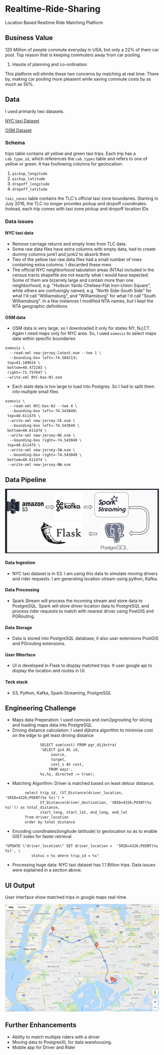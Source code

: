 # Realtime-Ride-Sharing
Location Based Realtime Ride Matching Platform

## Business Value

120 Million of people commute everyday in USA, but only a 22% of them car pool. 
Top reason that is keeping commuters away from car pooling.

1. Hassle of planning and co-ordination

This platform will elimite these two concerns by matching at real time. There by, making car pooling more pleasent while saving commute costs by as much as 50%. 

## Data

I used primarily two datasets.

[NYC taxi Dataset](https://registry.opendata.aws/nyc-tlc-trip-records-pds/)

[OSM Dataset](http://download.geofabrik.de/north-america.html)


### Schema

trips table contains all yellow and green taxi trips. Each trip has a `cab_type_id`, which references the `cab_types` table and refers to one of yellow or green. 
It has foollowing columns for geolocation:

1. `pickup_longitude`
2. `pickup_latitude`
3. `dropoff_longitude`
4. `dropoff_latitude`

`taxi_zones` table contains the TLC's official taxi zone boundaries. Starting in July 2016, the TLC no longer provides pickup and dropoff coordinates. Instead, each trip comes with taxi zone pickup and dropoff location IDs

### Data issues

#### NYC taxi data
* Remove carriage returns and empty lines from TLC data. 
* Some raw data files have extra columns with empty data, had to create dummy columns junk1 and junk2 to absorb them
* Two of the yellow taxi raw data files had a small number of rows containing extra columns. I discarded these rows
* The official NYC neighborhood tabulation areas (NTAs) included in the census tracts shapefile are not exactly what I would have expected. Some of them are bizarrely large and contain more than one neighborhood, e.g. "Hudson Yards-Chelsea-Flat Iron-Union Square", while others are confusingly named, e.g. "North Side-South Side" for what I'd call "Williamsburg", and "Williamsburg" for what I'd call "South Williamsburg". In a few instances I modified NTA names, but I kept the NTA geographic definitions

#### OSM data
* OSM data is very large, so I downloaded it only for states NY, NJ,CT. Again I need maps only for NYC area. So, I used `osmosis` to select maps data within specific boundaries

```
osmosis \
  --read-xml new-jersey-latest.osm --tee 1 \
  --bounding-box left=-74.584213\
 top=41.189624 \
 bottom=40.472283 \
 right=-71.757647 \
--write-xml NYC-box-NJ.osm
```
* Each state data is too large to load into Postgres. So I had to split them into multiple small files
```
osmosis \
  --read-xml NYC-box-NJ --tee 4 \
  --bounding-box left=-74.543049\
 top=40.611474 \
 --write-xml new-jersey-SE.osm \
  --bounding-box left=-74.543049 \
 bottom=40.611474 \
 --write-xml new-jersey-NE.osm \
  --bounding-box right=-74.543049 \
 top=40.611474 \
 --write-xml new-jersey-SW.osm \
  --bounding-box right=-74.543049 \
 bottom=40.611474 \
 --write-xml new-jersey-NW.osm
```
## Data Pipeline

![alt text](https://github.com/sivakreddy/Realtime-Ride-Sharing/blob/master/Screen%20Shot%202019-02-19%20at%208.37.33%20AM.png)

#### Data Ingestion

* NYC taxi dataset is in S3. I am using this data to simulate moving drivers and rider requests. I am generating location stream using python, Kafka. 

#### Data Processing

* Spark Stream will process the incoming stream and store data to PostgreSQL. Spark will store driver location data to PostgreSQL and process rider requests to match with nearest driver using PostGIS and PGRouting.

#### Data Storage

* Data is stored into PostgreSQL database, it also user extensions PostGIS and PGrouting extensions. 

#### User INterface

* UI is developed in Flask to display matched trips. It user google api to display the location and routes in UI.

#### Teck stack

* S3, Python, Kafka, Spark-Streaming, PostgreSQL


## Engineering Challenge

* Maps data Preperation: I used osmosis and osm2pgrouting for slicing and loading maps data into PostgreSQL
* Driving distance calculation: I used dijkstra algorithm to minimise cost on the edge to get least driving distance
```
                SELECT sum(cost) FROM pgr_dijkstra(
                'SELECT gid AS id,
                     source,
                     target,
                     cost_s AS cost,
                    FROM ways',
                %s,%s, directed := true);
```

* Matching Algorithm: Driver is matched based on least detour distance.

```
         select trip_id, (ST_Distance(driver_location, 'SRID=4326;POINT(%s %s)') + 
                ST_Distance(driver_destination, 'SRID=4326;POINT(%s %s)')) as total_distance,
                start_long, start_lat, end_long, end_lat
         from driver_location 
         order by total_distance
```

* Encoding coordinates(longitude lattitude) to geolocation so as to enable GIST index for faster retrieval

```
"UPDATE \"driver_location\" SET driver_location =  'SRID=4326;POINT(%s %s)', \
            status = %s where trip_id = %s"
```
* Processing huge data: NYC taxi dataset has 1.1 Billion trips. Data issues were explained in a section above.



## UI Output

User interface show matched trips in google maps real-time.

![alt text](https://github.com/sivakreddy/Realtime-Ride-Sharing/blob/master/Screen%20Shot%202019-02-18%20at%207.44.09%20PM.png)

## Further Enhancements

* Ability to match multiple riders with a driver
* Moving data to PostgresXL for data warehousing.
* Mobile app for Driver and Rider
